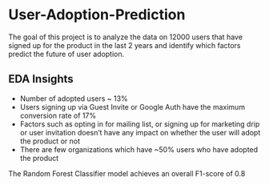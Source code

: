 # User-Adoption-Prediction
The goal of this project is to analyze the data on 12000 users that have signed up for the product in the last 2 years and identify which factors predict the future of user adoption.

## EDA Insights
* Number of adopted users ~ 13%
* Users signing up via Guest Invite or Google Auth have the maximum conversion rate of 17%
* Factors such as opting in for mailing list, or signing up for marketing drip or user invitation doesn’t have any impact on whether the user will adopt the product or not
* There are few organizations which have ~50% users who have adopted the product

The Random Forest Classifier model achieves an overall F1-score of 0.8

